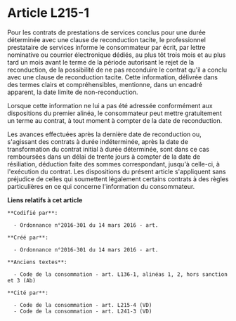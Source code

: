# Article L215-1

Pour les contrats de prestations de services conclus pour une durée déterminée avec une clause de reconduction tacite, le
professionnel prestataire de services informe le consommateur par écrit, par lettre nominative ou courrier électronique
dédiés, au plus tôt trois mois et au plus tard un mois avant le terme de la période autorisant le rejet de la reconduction,
de la possibilité de ne pas reconduire le contrat qu'il a conclu avec une clause de reconduction tacite. Cette information,
délivrée dans des termes clairs et compréhensibles, mentionne, dans un encadré apparent, la date limite de non-reconduction.

Lorsque cette information ne lui a pas été adressée conformément aux dispositions du premier alinéa, le consommateur peut
mettre gratuitement un terme au contrat, à tout moment à compter de la date de reconduction.

Les avances effectuées après la dernière date de reconduction ou, s'agissant des contrats à durée indéterminée, après la date
de transformation du contrat initial à durée déterminée, sont dans ce cas remboursées dans un délai de trente jours à compter
de la date de résiliation, déduction faite des sommes correspondant, jusqu'à celle-ci, à l'exécution du contrat. Les
dispositions du présent article s'appliquent sans préjudice de celles qui soumettent légalement certains contrats à des
règles particulières en ce qui concerne l'information du consommateur.

**Liens relatifs à cet article**

	**Codifié par**:

	  - Ordonnance n°2016-301 du 14 mars 2016 - art.

	**Créé par**:

	  - Ordonnance n°2016-301 du 14 mars 2016 - art.

	**Anciens textes**:

	  - Code de la consommation - art. L136-1, alinéas 1, 2, hors sanction et 3 (Ab)

	**Cité par**:

	  - Code de la consommation - art. L215-4 (VD)
	  - Code de la consommation - art. L241-3 (VD)
